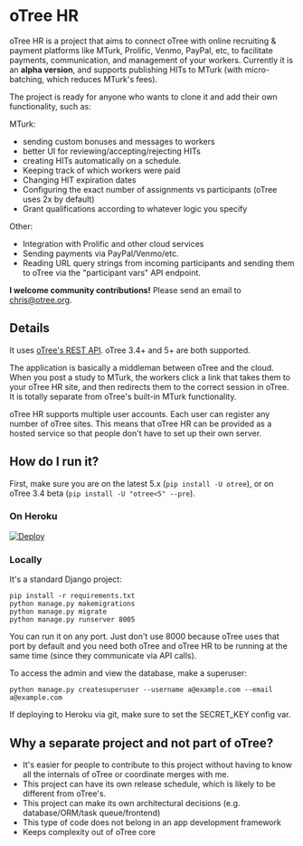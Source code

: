 # oTree HR

oTree HR is a project that aims to connect oTree with online recruiting & payment platforms like
MTurk, Prolific, Venmo, PayPal, etc, to facilitate payments, communication, and management of your workers. 
Currently it is an **alpha version**, and supports publishing HITs to MTurk (with micro-batching, which reduces 
MTurk's fees). 

The project is ready for anyone who wants to clone it and add their own functionality, such as:

MTurk:
-	sending custom bonuses and messages to workers
-	better UI for reviewing/accepting/rejecting HITs
-	creating HITs automatically on a schedule.
-	Keeping track of which workers were paid
-   Changing HIT expiration dates
-	Configuring the exact number of assignments vs participants (oTree uses 2x by default)
-	Grant qualifications according to whatever logic you specify

Other:
-	Integration with Prolific and other cloud services
-   Sending payments via PayPal/Venmo/etc.
-   Reading URL query strings from incoming participants and sending them to oTree via the "participant vars" API endpoint.

**I welcome community contributions!**
Please send an email to chris@otree.org.

## Details

It uses [oTree's REST API](https://otree.readthedocs.io/en/latest/misc/rest_api.html). 
oTree 3.4+ and 5+ are both supported.
 
The application is basically a middleman between oTree and the cloud. When you post a study to MTurk,
the workers click a link that takes them to your oTree HR site, and then redirects them to the correct session
in oTree. It is totally separate from oTree's built-in MTurk functionality.

oTree HR supports multiple user accounts. Each user can register any number of oTree sites. 
This means that oTree HR can be provided as a hosted service
so that people don't have to set up their own server.

## How do I run it?

First, make sure you are on the latest 5.x (`pip install -U otree`),
or on oTree 3.4 beta (`pip install -U "otree<5" --pre`).

### On Heroku

[![Deploy](https://www.herokucdn.com/deploy/button.svg)](https://heroku.com/deploy)

### Locally
It's a standard Django project:

```
pip install -r requirements.txt
python manage.py makemigrations
python manage.py migrate
python manage.py runserver 8005
```

You can run it on any port. Just don't use 8000 because oTree uses that port by default and you need both oTree and 
oTree HR to be running at the same time (since they communicate via API calls).

To access the admin and view the database, make a superuser:

```
python manage.py createsuperuser --username a@example.com --email a@example.com
```

If deploying to Heroku via git, make sure to set the SECRET_KEY config var.

## Why a separate project and not part of oTree?

-   It's easier for people to contribute to this project without having to know all the internals of oTree
    or coordinate merges with me.
-   This project can have its own release schedule, which is likely to be different from oTree's.
-   This project can make its own architectural decisions (e.g. database/ORM/task queue/frontend)
-   This type of code does not belong in an app development framework
-   Keeps complexity out of oTree core
